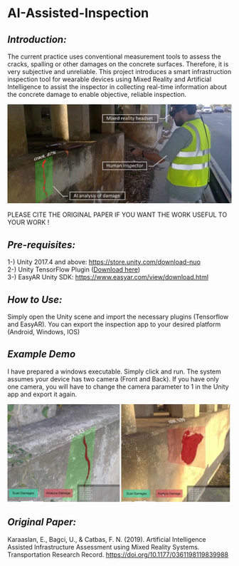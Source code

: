 # AI-Assisted-Inspection

## *Introduction:*
The current practice uses conventional measurement tools to assess the cracks, spalling or other damages on the concrete surfaces.
Therefore, it is very subjective and unreliable. This project introduces a smart infrastruction inspection tool for
wearable devices using Mixed Reality and Artificial Intelligence to assist the inspector in collecting real-time information about the concrete damage to enable objective, reliable inspection.

![Screenshot](AR-Desc3.png)

PLEASE CITE THE ORIGINAL PAPER IF YOU WANT THE WORK USEFUL TO YOUR WORK ! 

## *Pre-requisites:*
1-) Unity 2017.4 and above: https://store.unity.com/download-nuo \
2-) Unity TensorFlow Plugin ([Download here](https://s3.amazonaws.com/unity-ml-agents/0.5/TFSharpPlugin.unitypackage)) \
3-) EasyAR Unity SDK: https://www.easyar.com/view/download.html

## *How to Use:*
Simply open the Unity scene and import the necessary plugins (Tensorflow and EasyAR). You can export the inspection app to your desired platform (Android, Windows, IOS)

## *Example Demo*
I have prepared a windows executable. Simply click and run. The system assumes your device has two camera (Front and Back). If you have only one camera, you will have to change the camera parameter to 1 in the Unity app and export it again.

![Screenshot](MR-inspection-2.png)

## *Original Paper:*
Karaaslan, E., Bagci, U., & Catbas, F. N. (2019). Artificial Intelligence Assisted Infrastructure Assessment using Mixed Reality Systems. Transportation Research Record. https://doi.org/10.1177/0361198119839988
